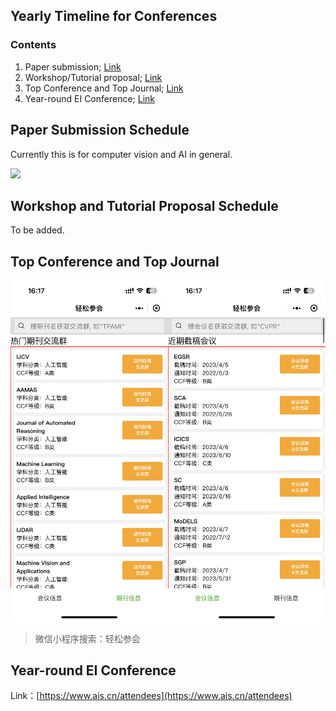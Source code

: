 ## Yearly Timeline for Conferences

### Contents
1. Paper submission; [Link](#paper-submission-schedule)
2. Workshop/Tutorial proposal; [Link](#workshop-and-tutorial-proposal-schedule)
3. Top Conference and Top Journal; [Link](#Top-Conference-and-Top-Journal)
4. Year-round EI Conference; [Link](#Year-round-EI-Conference)


## Paper Submission Schedule

Currently this is for computer vision and AI in general.

<img src="./pics/conference_timeline_cv_ai.jpg"></img>

## Workshop and Tutorial Proposal Schedule

To be added.

## Top Conference and Top Journal

![](./pics/qsch.png)

> 微信小程序搜索：轻松参会

## Year-round EI Conference

Link：[https://www.ais.cn/attendees](https://www.ais.cn/attendees)